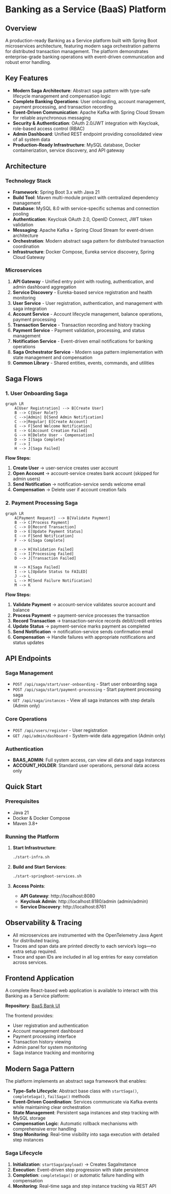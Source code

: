 # Banking as a Service (BaaS) Platform

## Overview

A production-ready Banking as a Service platform built with Spring Boot microservices architecture, featuring modern saga orchestration patterns for distributed transaction management. The platform demonstrates enterprise-grade banking operations with event-driven communication and robust error handling.

## Key Features

- **Modern Saga Architecture**: Abstract saga pattern with type-safe lifecycle management and compensation logic
- **Complete Banking Operations**: User onboarding, account management, payment processing, and transaction recording
- **Event-Driven Communication**: Apache Kafka with Spring Cloud Stream for reliable asynchronous messaging
- **Security & Authentication**: OAuth 2.0/JWT integration with Keycloak, role-based access control (RBAC)
- **Admin Dashboard**: Unified REST endpoint providing consolidated view of all system data
- **Production-Ready Infrastructure**: MySQL database, Docker containerization, service discovery, and API gateway

## Architecture

### Technology Stack
- **Framework**: Spring Boot 3.x with Java 21
- **Build Tool**: Maven multi-module project with centralized dependency management
- **Database**: MySQL 8.0 with service-specific schemas and connection pooling
- **Authentication**: Keycloak OAuth 2.0, OpenID Connect, JWT token validation
- **Messaging**: Apache Kafka + Spring Cloud Stream for event-driven architecture
- **Orchestration**: Modern abstract saga pattern for distributed transaction coordination
- **Infrastructure**: Docker Compose, Eureka service discovery, Spring Cloud Gateway

### Microservices

1. **API Gateway** - Unified entry point with routing, authentication, and admin dashboard aggregation
2. **Service Discovery** - Eureka-based service registration and health monitoring
3. **User Service** - User registration, authentication, and management with saga integration
4. **Account Service** - Account lifecycle management, balance operations, payment processing
5. **Transaction Service** - Transaction recording and history tracking
6. **Payment Service** - Payment validation, processing, and status management
7. **Notification Service** - Event-driven email notifications for banking operations
8. **Saga Orchestrator Service** - Modern saga pattern implementation with state management and compensation
9. **Common Library** - Shared entities, events, commands, and utilities

## Saga Flows

### 1. User Onboarding Saga

```mermaid
graph LR
    A[User Registration] --> B[Create User]
    B --> C{User Role?}
    C -->|Admin| D[Send Admin Notification]
    C -->|Regular| E[Create Account]
    E --> F[Send Welcome Notification]
    E --> G[Account Creation Failed] 
    G --> H[Delete User - Compensation]
    D --> I[Saga Complete]
    F --> I
    H --> J[Saga Failed]
```

**Flow Steps:**
1. **Create User** → user-service creates user account
2. **Open Account** → account-service creates bank account (skipped for admin users)
3. **Send Notification** → notification-service sends welcome email
4. **Compensation** → Delete user if account creation fails

### 2. Payment Processing Saga

```mermaid
graph LR
    A[Payment Request] --> B[Validate Payment]
    B --> C[Process Payment]
    C --> D[Record Transaction]
    D --> E[Update Payment Status]
    E --> F[Send Notification]
    F --> G[Saga Complete]
    
    B --> H[Validation Failed]
    C --> I[Processing Failed]
    D --> J[Transaction Failed]
    
    H --> K[Saga Failed]
    I --> L[Update Status to FAILED]
    J --> L
    L --> M[Send Failure Notification]
    M --> K
```

**Flow Steps:**
1. **Validate Payment** → account-service validates source account and balance
2. **Process Payment** → payment-service processes the transaction
3. **Record Transaction** → transaction-service records debit/credit entries
4. **Update Status** → payment-service marks payment as completed
5. **Send Notification** → notification-service sends confirmation email
6. **Compensation** → Handle failures with appropriate notifications and status updates

## API Endpoints

### Saga Management
- `POST /api/saga/start/user-onboarding` - Start user onboarding saga
- `POST /api/saga/start/payment-processing` - Start payment processing saga
- `GET /api/saga/instances` - View all saga instances with step details (Admin only)

### Core Operations
- `POST /api/users/register` - User registration
- `GET /api/admin/dashboard` - System-wide data aggregation (Admin only)

### Authentication
- **BAAS_ADMIN**: Full system access, can view all data and saga instances
- **ACCOUNT_HOLDER**: Standard user operations, personal data access only

## Quick Start

### Prerequisites
- Java 21
- Docker & Docker Compose
- Maven 3.8+

### Running the Platform

1. **Start Infrastructure**:
   ```bash
   ./start-infra.sh
   ```

2. **Build and Start Services**:
   ```bash
   ./start-springboot-services.sh
   ```

3. **Access Points**:
   - **API Gateway**: http://localhost:8080
   - **Keycloak Admin**: http://localhost:8180/admin (admin/admin)
   - **Service Discovery**: http://localhost:8761

## Observability & Tracing

- All microservices are instrumented with the OpenTelemetry Java Agent for distributed tracing.
- Traces and span data are printed directly to each service’s logs—no extra setup required.
- Trace and span IDs are included in all log entries for easy correlation across services.

## Frontend Application

A complete React-based web application is available to interact with this Banking as a Service platform:

**Repository**: [BaaS Bank UI](https://github.com/rajeswarandhandapani/baas-bank-ui)

The frontend provides:
- User registration and authentication
- Account management dashboard
- Payment processing interface
- Transaction history viewing
- Admin panel for system monitoring
- Saga instance tracking and monitoring

## Modern Saga Pattern

The platform implements an abstract saga framework that enables:

- **Type-Safe Lifecycle**: Abstract base class with `startSaga()`, `completeSaga()`, `failSaga()` methods
- **Event-Driven Coordination**: Services communicate via Kafka events while maintaining clear orchestration
- **State Management**: Persistent saga instances and step tracking with MySQL storage
- **Compensation Logic**: Automatic rollback mechanisms with comprehensive error handling
- **Step Monitoring**: Real-time visibility into saga execution with detailed step instances

### Saga Lifecycle

1. **Initialization**: `startSaga(payload)` → Creates SagaInstance
2. **Execution**: Event-driven step progression with state persistence
3. **Completion**: `completeSaga()` or automatic failure handling with compensation
4. **Monitoring**: Real-time saga and step instance tracking via REST API
